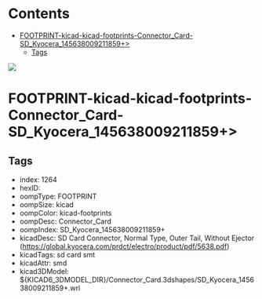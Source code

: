 



Contents
========

* [FOOTPRINT-kicad-kicad-footprints-Connector_Card-SD_Kyocera_145638009211859+>](#footprint-kicad-kicad-footprints-connector_card-sd_kyocera_145638009211859)
	* [Tags](#tags)
  
![][im]
# FOOTPRINT-kicad-kicad-footprints-Connector_Card-SD_Kyocera_145638009211859+>

## Tags

- index: 1264
- hexID: 
- oompType: FOOTPRINT
- oompSize: kicad
- oompColor: kicad-footprints
- oompDesc: Connector_Card
- oompIndex: SD_Kyocera_145638009211859+
- kicadDesc: SD Card Connector, Normal Type, Outer Tail, Without Ejector (https://global.kyocera.com/prdct/electro/product/pdf/5638.pdf)
- kicadTags: sd card smt
- kicadAttr: smd
- kicad3DModel: ${KICAD6_3DMODEL_DIR}/Connector_Card.3dshapes/SD_Kyocera_145638009211859+.wrl



[im]: image.png
